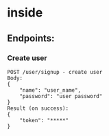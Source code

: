 # inside

## Endpoints:

### Create user
```http
POST /user/signup - create user
Body:
{
    "name": "user_name",
    "password": "user password"
}
Result (on success):
{
    "token": "*****"
}
```

